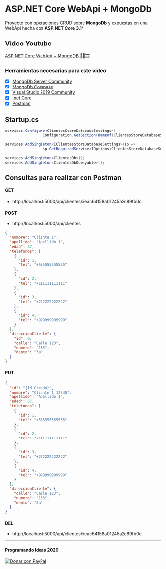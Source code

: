 # ASP.NET Core WebApi + MongoDb

Proyecto con operaciones CRUD sobre **MongoDb** y expuestas en una WebApi hecha con **ASP.NET Core 3.1***

## Video Youtube
[𝖠𝖲𝖯.𝖭𝖤𝖳 𝖢𝗈𝗋𝖾 𝖶𝖾𝖻𝖠𝗉𝗂 + 𝖬𝗈𝗇𝗀𝗈𝖣𝖡 🚀🍃🎞](https://youtu.be/mI64TjWxVgI)

### Herramientas necesarias para este video

- [x] [MongoDb Server Community](https://www.mongodb.com/download-center/community)
- [x] [MongoDb Compass](https://www.mongodb.com/download-center/compass)
- [x] [Visual Studio 2019 Community](https://visualstudio.microsoft.com/es/vs/community/)
- [x] [.net Core](https://dotnet.microsoft.com/download)
- [x] [Postman](https://www.postman.com/downloads/)

## Startup.cs
```csharp
services.Configure<ClientesStoreDatabaseSettings>(
                 Configuration.GetSection(nameof(ClientesStoreDatabaseSettings)));

services.AddSingleton<IClientesStoreDatabaseSettings>(sp =>
                 sp.GetRequiredService<IOptions<ClientesStoreDatabaseSettings>>().Value);

services.AddSingleton<ClientesDb>();
services.AddSingleton<ClientesDbQueryable>();
```

## Consultas para realizar con Postman
#### GET
- http://localhost:5000/api/clientes/5eac64158a01245a2c89fb0c
#### POST
- http://localhost:5000/api/clientes
```json
{
  "nombre": "Cliente 1",
  "apellido": "Apellido 1",
  "edad": 37,
  "telefonos": [
    {
      "id": 1,
      "tel": "+555555555555"
    },
    {
      "id": 2,
      "tel": "+111111111111"
    },
    {
      "id": 3,
      "tel": "+222222222222"
    },
    {
      "id": 4,
      "tel": "+999999999999"
    }
  ],
  "direccionCliente": {
    "id": 0,
    "calle": "Calle 123",
    "numero": "133",
    "depto": "3a"
  }
}
```
#### PUT
```json
{
  "id": "{Id Creado}",
  "nombre": "Cliente 1 12345",
  "apellido": "Apellido 1",
  "edad": 37,
  "telefonos": [
    {
      "id": 1,
      "tel": "+555555555555"
    },
    {
      "id": 2,
      "tel": "+111111111111"
    },
    {
      "id": 3,
      "tel": "+222222222222"
    },
    {
      "id": 4,
      "tel": "+999999999999"
    }
  ],
  "direccionCliente": {
    "calle": "Calle 123",
    "numero": "133",
    "depto": "3a"
  }
}
```
#### DEL
- http://localhost:5000/api/clientes/5eac64158a01245a2c89fb0c

------------
#### Programando Ideas 2020
<p>
  <a href="https://paypal.me/lp8126" target="_blank">
    <img src="https://www.paypalobjects.com/es_XC/MX/i/btn/btn_donateCC_LG.gif" border="0" alt="Donar con PayPal" />
  </a>
</p>
